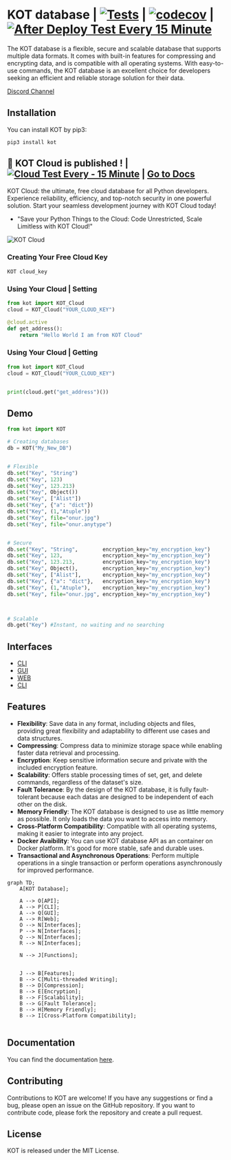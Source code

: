 # KOT database | [![Tests](https://github.com/KOT-database/KOT/actions/workflows/tests.yml/badge.svg)](https://github.com/KOT-database/KOT/actions/workflows/tests.yml) | [![codecov](https://codecov.io/gh/KOT-database/KOT/branch/master/graph/badge.svg?token=Q38EWFNSIJ)](https://codecov.io/gh/KOT-database/KOT) | [![After Deploy Test Every 15 Minute](https://github.com/KOT-database/KOT/actions/workflows/after_deploy_test.yml/badge.svg)](https://github.com/KOT-database/KOT/actions/workflows/after_deploy_test.yml)

The KOT database is a flexible, secure and scalable database that supports multiple data formats. It comes with built-in features for compressing and encrypting data, and is compatible with all operating systems. With easy-to-use commands, the KOT database is an excellent choice for developers seeking an efficient and reliable storage solution for their data.

[Discord Channel](https://discord.gg/uZ7NBjkx)

## Installation
You can install KOT by pip3:

```console
pip3 install kot
```



## 🎉 KOT Cloud is published ! | [![Cloud Test Every - 15 Minute](https://github.com/KOT-database/KOT/actions/workflows/cloud_test.yml/badge.svg)](https://github.com/KOT-database/KOT/actions/workflows/cloud_test.yml) | [Go to Docs](https://KOT-database.github.io/KOT/kot_cloud.html)
KOT Cloud: the ultimate, free cloud database for all Python developers. Experience reliability, efficiency, and top-notch security in one powerful solution. Start your seamless development journey with KOT Cloud today!

- "Save your Python Things to the Cloud: Code Unrestricted, Scale Limitless with KOT Cloud!"

![KOT Cloud](https://github.com/KOT-database/KOT/assets/41792982/24fe141d-392b-4801-8f3c-541b3ad5a472)



### Creating Your Free Cloud Key
```console
KOT cloud_key
```

### Using Your Cloud | Setting

```python
from kot import KOT_Cloud
cloud = KOT_Cloud("YOUR_CLOUD_KEY")

@cloud.active
def get_address():
    return "Hello World I am from KOT Cloud"
```

### Using Your Cloud | Getting

```python
from kot import KOT_Cloud
cloud = KOT_Cloud("YOUR_CLOUD_KEY")


print(cloud.get("get_address")())
```

## Demo

```python
from kot import KOT

# Creating databases
db = KOT("My_New_DB")


# Flexible
db.set("Key", "String")
db.set("Key", 123)
db.set("Key", 123.213)
db.set("Key", Object())
db.set("Key", ["Alist"])
db.set("Key", {"a": "dict"})
db.set("Key", (1,"Atuple"))
db.set("Key", file="onur.jpg")
db.set("Key", file="onur.anytype")


# Secure
db.set("Key", "String",        encryption_key="my_encryption_key")
db.set("Key", 123,             encryption_key="my_encryption_key")
db.set("Key", 123.213,         encryption_key="my_encryption_key")
db.set("Key", Object(),        encryption_key="my_encryption_key")
db.set("Key", ["Alist"],       encryption_key="my_encryption_key")
db.set("Key", {"a": "dict"},   encryption_key="my_encryption_key")
db.set("Key", (1,"Atuple"),    encryption_key="my_encryption_key")
db.set("Key", file="onur.jpg", encryption_key="my_encryption_key")



# Scalable
db.get("Key") #Instant, no waiting and no searching


```

## Interfaces
- [CLI](https://KOT-database.github.io/KOT/interfaces/cli.html)
- [GUI](https://KOT-database.github.io/KOT/interfaces/gui.html)
- [WEB](https://KOT-database.github.io/KOT/interfaces/web.html)
- [CLI](https://KOT-database.github.io/KOT/interfaces/api.html)

## Features

- **Flexibility**: Save data in any format, including objects and files, providing great flexibility and adaptability to different use cases and data structures.
- **Compressing**: Compress data to minimize storage space while enabling faster data retrieval and processing.
- **Encryption**: Keep sensitive information secure and private with the included encryption feature.
- **Scalability**: Offers stable processing times of set, get, and delete commands, regardless of the dataset's size.
- **Fault Tolerance**: By the design of the KOT database, it is fully fault-tolerant because each datas are designed to be independent of each other on the disk.
- **Memory Friendly**: The KOT database is designed to use as little memory as possible. It only loads the data you want to access into memory.
- **Cross-Platform Compatibility**: Compatible with all operating systems, making it easier to integrate into any project.
- **Docker Avaibility**: You can use KOT database API as an container on Docker platform. It's good for more stable, safe and durable uses.
- **Transactional and Asynchronous Operations**: Perform multiple operations in a single transaction or perform operations asynchronously for improved performance.


```mermaid
graph TD;
    A[KOT Database];

    A --> O[API];
    A --> P[CLI];
    A --> Q[GUI];
    A --> R[Web];
    O --> N[Interfaces];
    P --> N[Interfaces];
    Q --> N[Interfaces];
    R --> N[Interfaces];

    N --> J[Functions];


    J --> B[Features];
    B --> C[Multi-threaded Writing];
    B --> D[Compression];
    B --> E[Encryption];
    B --> F[Scalability];
    B --> G[Fault Tolerance];
    B --> H[Memory Friendly];
    B --> I[Cross-Platform Compatibility];


```

## Documentation
You can find the documentation [here](https://KOT-database.github.io/KOT/).


## Contributing
Contributions to KOT are welcome! If you have any suggestions or find a bug, please open an issue on the GitHub repository. If you want to contribute code, please fork the repository and create a pull request.

## License
KOT is released under the MIT License.
